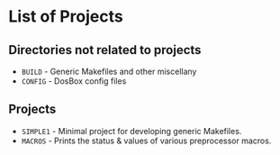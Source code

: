 # List of Projects

## Directories not related to projects

+ ```BUILD``` - Generic Makefiles and other miscellany
+ ```CONFIG``` - DosBox config files

## Projects

+ ```SIMPLE1``` - Minimal project for developing generic Makefiles.
+ ```MACROS``` - Prints the status & values of various preprocessor
  macros.